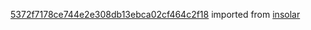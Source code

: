 [5372f7178ce744e2e308db13ebca02cf464c2f18](https://github.com/insolar/insolar/commit/5372f7178ce744e2e308db13ebca02cf464c2f18) imported from [insolar](https://github.com/insolar/insolar)
